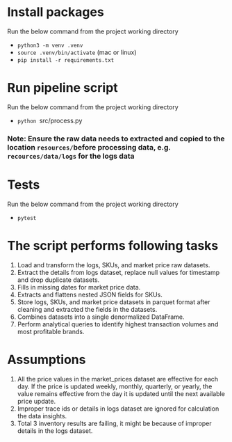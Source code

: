 # Install packages
Run the below command from the project working directory

- `python3 -m venv .venv`
- `source .venv/bin/activate` (mac or linux)
- `pip install -r requirements.txt`

# Run pipeline script
Run the below command from the project working directory

- `python `src/process.py

### Note: Ensure the raw data needs to extracted and copied to the location `resources/`before processing data, e.g. `recources/data/logs` for the logs data

# Tests
Run the below command from the project working directory

- `pytest`

# The script performs following tasks

1. Load and transform the logs, SKUs, and market price raw datasets.
2. Extract the details from logs dataset, replace null values for timestamp and drop duplicate datasets. 
3. Fills in missing dates for market price data.
4. Extracts and flattens nested JSON fields for SKUs.
5. Store logs, SKUs, and market price datasets in parquet format after cleaning and extracted the fields in the datasets.
6. Combines datasets into a single denormalized DataFrame.
7. Perform analytical queries to identify highest transaction volumes and most profitable brands.


# Assumptions
1. All the price values in the market_prices dataset are effective for each day. If the price is updated weekly, 
monthly, quarterly, or yearly, the value remains effective from the day it is updated until the next available price update.
2. Improper trace ids or details in logs dataset are ignored for calculation the data insights.
3. Total 3 inventory results are failing, it might be because of improper details in the logs dataset.

